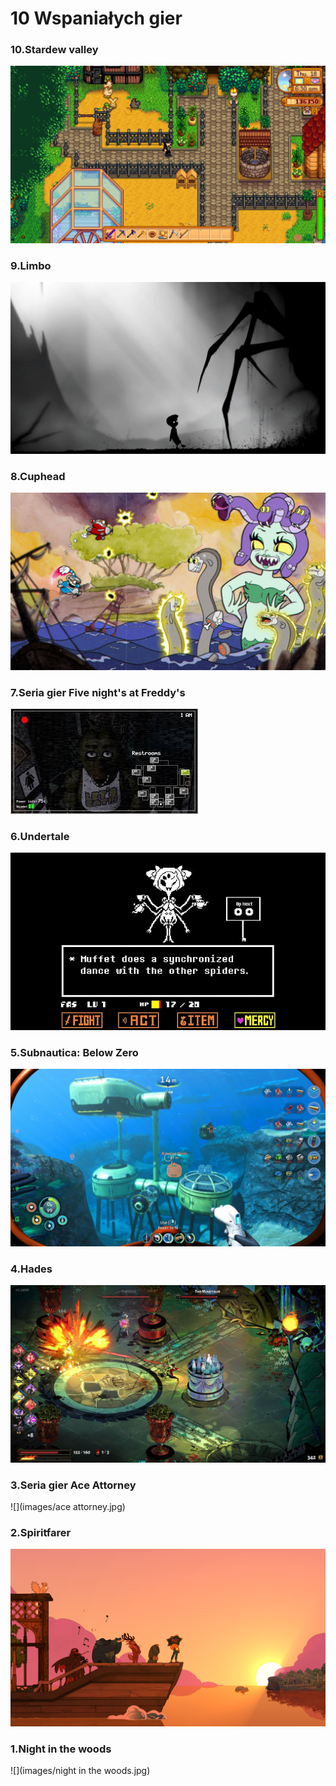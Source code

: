 # 10 Wspaniałych gier

### 10.Stardew valley
![](images/stardew.jpg)

### 9.Limbo
![](images/limbo.jpg)

### 8.Cuphead
![](images/cuphead.jpg)

### 7.Seria gier Five night's at Freddy's
![](images/fnaf.jpg)

### 6.Undertale
![](images/undertale.jpg)

### 5.Subnautica: Below Zero
![](images/subnautica.jpg)

### 4.Hades
![](images/hades.jpg)

### 3.Seria gier Ace Attorney
![](images/ace attorney.jpg)

### 2.Spiritfarer
![](images/Spiritfarer.jpg)

### 1.Night in the woods
![](images/night in the woods.jpg)
